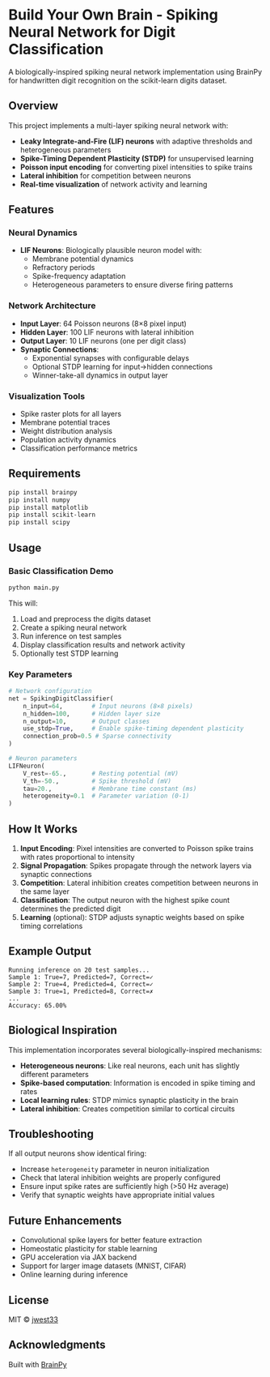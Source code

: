 # Build Your Own Brain - Spiking Neural Network for Digit Classification

A biologically-inspired spiking neural network implementation using BrainPy for handwritten digit recognition on the scikit-learn digits dataset.

## Overview

This project implements a multi-layer spiking neural network with:
- **Leaky Integrate-and-Fire (LIF) neurons** with adaptive thresholds and heterogeneous parameters
- **Spike-Timing Dependent Plasticity (STDP)** for unsupervised learning
- **Poisson input encoding** for converting pixel intensities to spike trains
- **Lateral inhibition** for competition between neurons
- **Real-time visualization** of network activity and learning

## Features

### Neural Dynamics
- **LIF Neurons**: Biologically plausible neuron model with:
  - Membrane potential dynamics
  - Refractory periods
  - Spike-frequency adaptation
  - Heterogeneous parameters to ensure diverse firing patterns

### Network Architecture
- **Input Layer**: 64 Poisson neurons (8×8 pixel input)
- **Hidden Layer**: 100 LIF neurons with lateral inhibition
- **Output Layer**: 10 LIF neurons (one per digit class)
- **Synaptic Connections**: 
  - Exponential synapses with configurable delays
  - Optional STDP learning for input→hidden connections
  - Winner-take-all dynamics in output layer

### Visualization Tools
- Spike raster plots for all layers
- Membrane potential traces
- Weight distribution analysis
- Population activity dynamics
- Classification performance metrics

## Requirements

```bash
pip install brainpy
pip install numpy
pip install matplotlib
pip install scikit-learn
pip install scipy
```

## Usage

### Basic Classification Demo
```python
python main.py
```

This will:
1. Load and preprocess the digits dataset
2. Create a spiking neural network
3. Run inference on test samples
4. Display classification results and network activity
5. Optionally test STDP learning

### Key Parameters

```python
# Network configuration
net = SpikingDigitClassifier(
    n_input=64,        # Input neurons (8×8 pixels)
    n_hidden=100,      # Hidden layer size
    n_output=10,       # Output classes
    use_stdp=True,     # Enable spike-timing dependent plasticity
    connection_prob=0.5 # Sparse connectivity
)

# Neuron parameters
LIFNeuron(
    V_rest=-65.,       # Resting potential (mV)
    V_th=-50.,         # Spike threshold (mV)
    tau=20.,           # Membrane time constant (ms)
    heterogeneity=0.1  # Parameter variation (0-1)
)
```

## How It Works

1. **Input Encoding**: Pixel intensities are converted to Poisson spike trains with rates proportional to intensity
2. **Signal Propagation**: Spikes propagate through the network layers via synaptic connections
3. **Competition**: Lateral inhibition creates competition between neurons in the same layer
4. **Classification**: The output neuron with the highest spike count determines the predicted digit
5. **Learning** (optional): STDP adjusts synaptic weights based on spike timing correlations

## Example Output

```
Running inference on 20 test samples...
Sample 1: True=7, Predicted=7, Correct=✓
Sample 2: True=4, Predicted=4, Correct=✓
Sample 3: True=1, Predicted=8, Correct=✗
...
Accuracy: 65.00%
```

## Biological Inspiration

This implementation incorporates several biologically-inspired mechanisms:
- **Heterogeneous neurons**: Like real neurons, each unit has slightly different parameters
- **Spike-based computation**: Information is encoded in spike timing and rates
- **Local learning rules**: STDP mimics synaptic plasticity in the brain
- **Lateral inhibition**: Creates competition similar to cortical circuits

## Troubleshooting

If all output neurons show identical firing:
- Increase `heterogeneity` parameter in neuron initialization
- Check that lateral inhibition weights are properly configured
- Ensure input spike rates are sufficiently high (>50 Hz average)
- Verify that synaptic weights have appropriate initial values

## Future Enhancements

- Convolutional spike layers for better feature extraction
- Homeostatic plasticity for stable learning
- GPU acceleration via JAX backend
- Support for larger image datasets (MNIST, CIFAR)
- Online learning during inference

## License

MIT © [jwest33](https://github.com/jwest33)

## Acknowledgments

Built with [BrainPy](https://github.com/brainpy/BrainPy)
